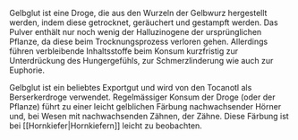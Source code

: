 Gelbglut ist eine Droge, die aus den Wurzeln der Gelbwurz hergestellt werden, indem diese getrocknet, geräuchert und gestampft werden. Das Pulver enthält nur noch wenig der Halluzinogene der ursprünglichen Pflanze, da diese beim Trocknungsprozess verloren gehen. Allerdings führen verbleibende Inhaltsstoffe beim Konsum kurzfristig zur Unterdrückung des Hungergefühls, zur Schmerzlinderung wie auch zur Euphorie. 

Gelbglut ist ein beliebtes Exportgut und wird von den Tocanotl als Berserkerdroge verwendet. Regelmässiger Konsum der Droge (oder der Pflanze) führt zu einer leicht gelblichen Färbung nachwachsender Hörner und, bei Wesen mit nachwachsenden Zähnen, der Zähne. Diese Färbung ist bei [[Hornkiefer|Hornkiefern]] leicht zu beobachten. 


